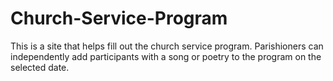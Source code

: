# Church-Service-Program
This is a site that helps fill out the church service program. Parishioners can independently add participants with a song or poetry to the program on the selected date.
